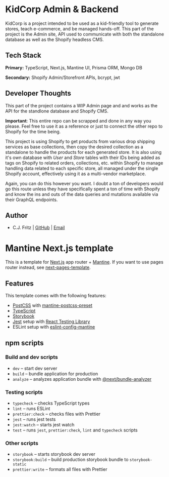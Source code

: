 
# KidCorp Admin & Backend

KidCorp is a project intended to be used as a kid-friendly tool to generate stores, teach e-commerce, and be managed hands-off. This part of the project is the Admin site, API used to communicate with both the standalone database as well as the Shopify headless CMS.


## Tech Stack

**Primary:** TypeScript, Next.js, Mantine UI, Prisma ORM, Mongo DB

**Secondary:** Shopify Admin/Storefront APIs, bcrypt, jwt
## Developer Thoughts

This part of the project contains a WIP Admin page and and works as the API for the standlone database and Shopify CMS.

**Important**: This entire repo can be scrapped and done in any way you please. Feel free to use it as a reference or just to connect the other repo to Shopify for the time being.

This project is using Shopify to get products from various drop shipping services as base collections, then copy the desired collection as a standalone to handle the products for each generated store. It is also using it's own database with *User* and *Store* tables with their IDs being added as tags on Shopify to related orders, collections, etc. within Shopify to manage handling data related to each specific store, all managed under the single Shopify account, effectively using it as a multi-vendor marketplace.

Again, you can do this however you want. I doubt a ton of developers would go this route unless they have specifically spent a ton of time with Shopify and know the ins and outs of the data queries and mutations available via their GraphQL endpoints. 
## Author

- C.J. Fritz | [GitHub](https://www.github.com/cjfritz9) | [Email](mailto:contact@cjfritz.dev)

# Mantine Next.js template

This is a template for [Next.js](https://nextjs.org/) app router + [Mantine](https://mantine.dev/).
If you want to use pages router instead, see [next-pages-template](https://github.com/mantinedev/next-pages-template).

## Features

This template comes with the following features:

- [PostCSS](https://postcss.org/) with [mantine-postcss-preset](https://mantine.dev/styles/postcss-preset)
- [TypeScript](https://www.typescriptlang.org/)
- [Storybook](https://storybook.js.org/)
- [Jest](https://jestjs.io/) setup with [React Testing Library](https://testing-library.com/docs/react-testing-library/intro)
- ESLint setup with [eslint-config-mantine](https://github.com/mantinedev/eslint-config-mantine)

## npm scripts

### Build and dev scripts

- `dev` – start dev server
- `build` – bundle application for production
- `analyze` – analyzes application bundle with [@next/bundle-analyzer](https://www.npmjs.com/package/@next/bundle-analyzer)

### Testing scripts

- `typecheck` – checks TypeScript types
- `lint` – runs ESLint
- `prettier:check` – checks files with Prettier
- `jest` – runs jest tests
- `jest:watch` – starts jest watch
- `test` – runs `jest`, `prettier:check`, `lint` and `typecheck` scripts

### Other scripts

- `storybook` – starts storybook dev server
- `storybook:build` – build production storybook bundle to `storybook-static`
- `prettier:write` – formats all files with Prettier

